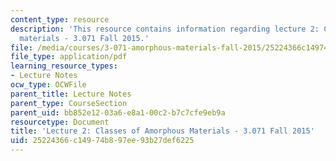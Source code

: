 ```yaml
---
content_type: resource
description: 'This resource contains information regarding lecture 2: Classes of amorphous
  materials - 3.071 Fall 2015.'
file: /media/courses/3-071-amorphous-materials-fall-2015/25224366c14974b897ee93b27def6225_MIT3_071F15_Lecture2.pdf
file_type: application/pdf
learning_resource_types:
- Lecture Notes
ocw_type: OCWFile
parent_title: Lecture Notes
parent_type: CourseSection
parent_uid: bb852e12-03a6-e8a1-00c2-b7c7cfe9eb9a
resourcetype: Document
title: 'Lecture 2: Classes of Amorphous Materials - 3.071 Fall 2015'
uid: 25224366-c149-74b8-97ee-93b27def6225
---
```

